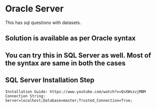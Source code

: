 # Oracle Server

This has sql questions with datasets.

## Solution is available as per Oracle syntax

## You can try this in SQL Server as well. Most of the syntax are same in both the cases
## SQL Server Installation Step
```
Installation Guide: https://www.youtube.com/watch?v=QsXWszvjMBM
Connection String: Server=localhost;Database=master;Trusted_Connection=True;
```
